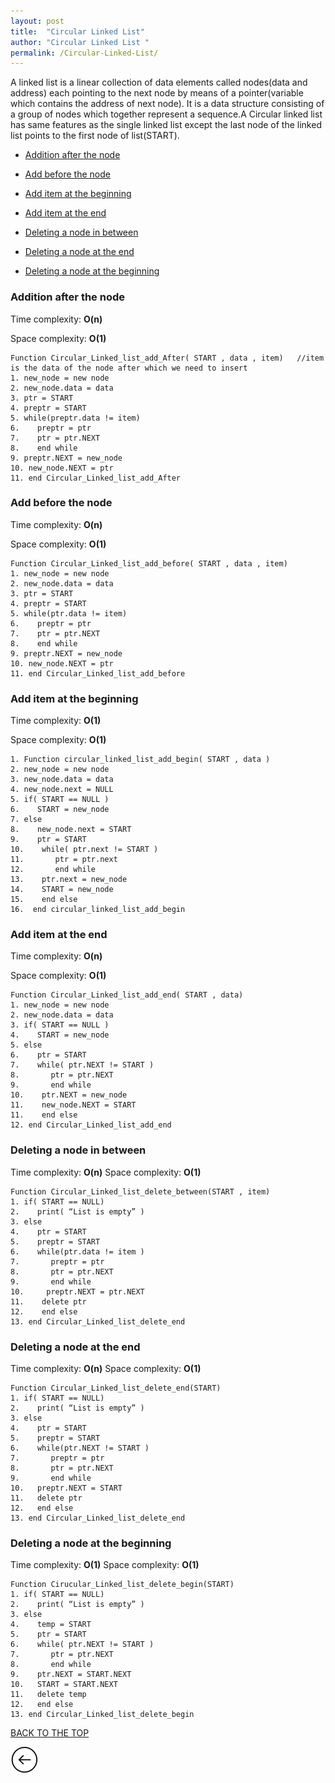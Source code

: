 ```yaml
---
layout: post
title:  "Circular Linked List"
author: "Circular Linked List "
permalink: /Circular-Linked-List/
---
```


A linked list is a linear collection of data elements called nodes(data and address) each pointing to the next node by means of a pointer(variable which contains the address of next node). It is a data structure consisting of a group of nodes which together represent a sequence.A Circular linked list  has same features as the single linked list except the last node of the linked list points to the first node of list(START).


* [Addition after the node](#addition-after-the-node)

* [Add before the node](#add-before-the-node)

* [Add item at the beginning](#add-item-at-the-beginning)

* [Add item at the end](#add-item-at-the-end)

* [Deleting a node in between](#deleting-a-node-in-between)

* [Deleting a node at the end](#deleting-a-node-at-the-end)

* [Deleting a node at the beginning](#deleting-a-node-at-the-beginning)


### Addition after the node

Time complexity: __O(n)__

Space complexity: __O(1)__

```
Function Circular_Linked_list_add_After( START , data , item)   //item is the data of the node after which we need to insert
1. new_node = new node
2. new_node.data = data
3. ptr = START
4. preptr = START
5. while(preptr.data != item)
6.    preptr = ptr
7.    ptr = ptr.NEXT
8.    end while
9. preptr.NEXT = new_node
10. new_node.NEXT = ptr 
11. end Circular_Linked_list_add_After

```

### Add before the node

Time complexity: __O(n)__

Space complexity: __O(1)__

```
Function Circular_Linked_list_add_before( START , data , item) 
1. new_node = new node
2. new_node.data = data
3. ptr = START
4. preptr = START
5. while(ptr.data != item)
6.    preptr = ptr
7.    ptr = ptr.NEXT
8.    end while
9. preptr.NEXT = new_node
10. new_node.NEXT = ptr 
11. end Circular_Linked_list_add_before

```

### Add item at the beginning

Time complexity: __O(1)__

Space complexity: __O(1)__

```
1. Function circular_linked_list_add_begin( START , data )
2. new_node = new node
3. new_node.data = data
4. new_node.next = NULL
5. if( START == NULL )
6.    START = new_node
7. else
8.    new_node.next = START
9.    ptr = START
10.    while( ptr.next != START )
11.       ptr = ptr.next
12.       end while
13.    ptr.next = new_node  
14.    START = new_node
15.    end else
16.  end circular_linked_list_add_begin

```

### Add item at the end

Time complexity: __O(n)__

Space complexity: __O(1)__

```
Function Circular_Linked_list_add_end( START , data)
1. new_node = new node
2. new_node.data = data
3. if( START == NULL )
4.    START = new_node
5. else
6.    ptr = START
7.    while( ptr.NEXT != START )
8.       ptr = ptr.NEXT
9.       end while
10.    ptr.NEXT = new_node
11.    new_node.NEXT = START
11.    end else
12. end Circular_Linked_list_add_end

```

### Deleting a node in between

Time complexity: __O(n)__
Space complexity: __O(1)__

```
Function Circular_Linked_list_delete_between(START , item)
1. if( START == NULL)
2.    print( “List is empty” )
3. else  
4.    ptr = START
5.    preptr = START
6.    while(ptr.data != item )
7.       preptr = ptr
8.       ptr = ptr.NEXT 
9.       end while
10.     preptr.NEXT = ptr.NEXT
11.    delete ptr
12.    end else  
13. end Circular_Linked_list_delete_end

```

### Deleting a node at the end

Time complexity: __O(n)__
Space complexity: __O(1)__

```
Function Circular_Linked_list_delete_end(START)
1. if( START == NULL)
2.    print( “List is empty” )
3. else  
4.    ptr = START
5.    preptr = START
6.    while(ptr.NEXT != START )
7.       preptr = ptr
8.       ptr = ptr.NEXT
9.       end while
10.   preptr.NEXT = START  
11.   delete ptr
12.   end else  
13. end Circular_Linked_list_delete_end

```

### Deleting a node at the beginning

Time complexity: __O(1)__
Space complexity: __O(1)__

```
Function Cirucular_Linked_list_delete_begin(START)
1. if( START == NULL)
2.    print( “List is empty” )
3. else  
4.    temp = START
5.    ptr = START
6.    while( ptr.NEXT != START )
7.       ptr = ptr.NEXT
8.       end while
9.    ptr.NEXT = START.NEXT   
10.   START = START.NEXT
11.   delete temp
12.   end else  
13. end Circular_Linked_list_delete_begin

```


[BACK TO THE TOP](#top)

[![](/img/back.png)](/Search)
